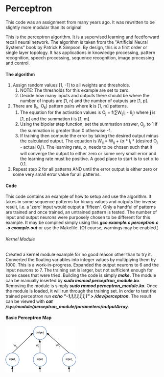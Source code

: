 # Perceptron

This code was an assignment from many years ago. It was rewritten to be slightly more modular than its original.

This is the perceptron algorithm. It is a supervised learning and feedforward recall neural network. The algorithm is taken from the "Artificial Neural Systems" book by Patrick K Simpson. By design, this is a first order or single layer topology. It has applications in knowledge processing, pattern recognition, speech processing, sequence recognition, image processing and control.

#### The algorithm

1. Assign random values [1, -1] to all weights and thresholds.
    1. NOTE: The thresholds for this example are set to zero.
    2. Decide how many inputs and outputs there should be where the number of inputs are [1, n] and the number of outputs are [1, p].
2. There are (I<sub>k</sub>, O<sub>k</sub>) pattern pairs where **k** is [1, m] patterns.
    1. The equation for the activation values is O<sub>j</sub> = f(∑W<sub>ij</sub>I<sub>i</sub> - θ<sub>j</sub>) where **j** is [1, p] and the summation **i** is [1, m].
    2. Using the bipolar step function, set the summation answer, O<sub>j</sub>, to 1 if the summation is greater than 0 otherwise -1.
    3. If training then compute the error by taking the desired output minus the calculated output. The equation is W<sub>ij</sub> = W<sub>ij</sub> + (α * I<sub>i</sub> * (desired O<sub>j</sub> - actual O<sub>j</sub>)). The learning rate, α, needs to be chosen such that it will converge the output to either zero or some very small error and the learning rate must be positive. A good place to start is to set α to 0.1.
3. Repeat step 2 for all patterns AND until the error output is either zero or some very small error value for all patterns.

#### Code

This code contains an example of how to setup and use the algorithm. It takes in some sequence patterns for binary values and outputs the inverse result, i.e. a 'zero' input would output a 'fifteen'. Only a handful of patterns are trained and once trained,  an untrained pattern is tested. The number of input and output neurons were purposely chosen to be different for this example. It may be compiled simply using this **<i>gcc example.c perceptron.c -o example.out</i>** or use the Makefile. (Of course, warnings may be enabled.)

###### Kernel Module
Created a kernel module example for no good reason other than to try it. Converted the floating variables into integer values by multiplying them by 1000.  This is a work-in-progress. Expanded the output neurons to 6 and the input neurons to 7. The training set is larger, but not sufficient enough for some cases that were tried. Building the code is simply **<i>make</i>**. The module can be manually inserted by **<i>sudo insmod perceptron_module.ko</i>**. Removing the module is simply **<i>sudo rmmod perceptron_module.ko</i>**. Once the module is loaded, it will run through the training set. In order to test the trained perceptron run **<i>echo "-1,1,1,1,1,1,1" > /dev/perceptron</i>**. The result can be viewed with **<i>cat /sys/module/perceptron_module/parameters/outputArray</i>**.

#### Basic Perceptron Map

![alt text](./basic_perceptron.gif)
